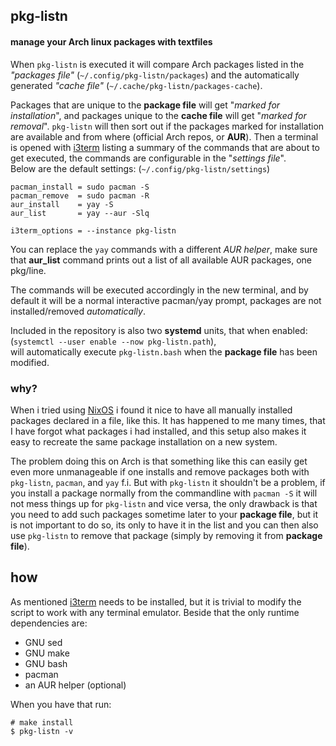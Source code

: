 ##   pkg-listn
#### manage your Arch linux packages with textfiles

When `pkg-listn` is executed it will compare Arch
packages listed in the *"packages file"*
(`~/.config/pkg-listn/packages`) and the
automatically generated *"cache file"*
(`~/.cache/pkg-listn/packages-cache`).

Packages that are unique to the **package file**
will get "*marked for installation*", and
packages unique to the **cache file** will
get "*marked for removal*". `pkg-listn` will then
sort out if the packages marked for installation
are available and from where (official Arch
repos, or **AUR**). Then a terminal is opened
with [i3term] listing a summary of the commands
that are about to get executed, the commands
are configurable in the "*settings file*".  
Below are the default settings: (`~/.config/pkg-listn/settings`)  

```text
pacman_install = sudo pacman -S
pacman_remove  = sudo pacman -R
aur_install    = yay -S
aur_list       = yay --aur -Slq

i3term_options = --instance pkg-listn
```

You can replace the `yay` commands with a different
*AUR helper*, make sure that **aur_list** command
prints out a list of all available AUR packages, one
pkg/line.

The commands will be executed accordingly in the
new terminal, and by default it will be a normal
interactive pacman/yay prompt, packages are not
installed/removed *automatically*.

Included in the repository is also two **systemd**
units, that when enabled:  
(`systemctl --user enable --now pkg-listn.path`),  
will automatically execute `pkg-listn.bash` when
the **package file** has been modified.

### why?

When i tried using [NixOS] i found it nice to have
all manually installed packages declared in a file,
like this. It has happened to me many times, that I have
forgot what packages i had installed, and this setup
also makes it easy to recreate the same package installation
on a new system.  

The problem doing this on Arch is that something
like this can easily get even more unmanageable if
one installs and remove packages both with
`pkg-listn`, `pacman`, and `yay` f.i. But with
`pkg-listn` it shouldn't be a problem, if you
install a package normally from the commandline
with `pacman -S` it will not mess things up for
`pkg-listn` and vice versa, the only drawback is
that you need to add such packages sometime later
to your **package file**, but it is not important
to do so, its only to have it in the list and you
can then also use `pkg-listn` to remove that
package (simply by removing it from **package file**).

## how

As mentioned [i3term] needs to be installed, but
it is trivial to modify the script to work with
any terminal emulator. Beside that the only
runtime dependencies are:  
  - GNU sed
  - GNU make
  - GNU bash
  - pacman
  - an AUR helper (optional)

When you have that run:  

 ```
 # make install
 $ pkg-listn -v
```

[NixOS]: https://nixos.org/
[i3term]: https://github.com/budlabs/i3term
